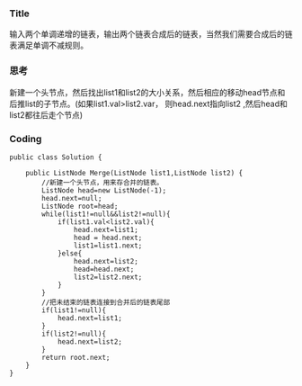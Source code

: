 ### Title
输入两个单调递增的链表，输出两个链表合成后的链表，当然我们需要合成后的链表满足单调不减规则。

### 思考

新建一个头节点，然后找出list1和list2的大小关系，然后相应的移动head节点和后推list的子节点。(如果list1.val>list2.var， 则head.next指向list2 ,然后head和list2都往后走个节点)
### Coding

```
public class Solution {

    public ListNode Merge(ListNode list1,ListNode list2) {
        //新建一个头节点，用来存合并的链表。
        ListNode head=new ListNode(-1);
        head.next=null;
        ListNode root=head;
        while(list1!=null&&list2!=null){
            if(list1.val<list2.val){
                head.next=list1;
                head = head.next;
                list1=list1.next;
            }else{
                head.next=list2;
                head=head.next;
                list2=list2.next;
            }
        }
        //把未结束的链表连接到合并后的链表尾部
        if(list1!=null){
            head.next=list1;
        }
        if(list2!=null){
            head.next=list2;
        }
        return root.next;
    }
}
```